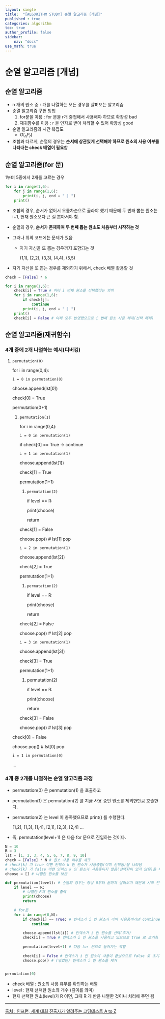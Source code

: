 ```yaml
---
layout: single
title:  "[ALGORITHM STUDY] 순열 알고리즘 [개념]"
published : true
categories: algorithm
toc: true
author_profile: false
sidebar:
    nav: "docs"
use_math: true
---
```


# 순열 알고리즘 [개념]

## 순열 알고리즘

- n 개의 원소 중 r 개를 나열하는 모든 경우를 살펴보는 알고리즘
- 순열 알고리즘 구현 방법
    1. for문을 이용 : for 문을 r개 중첩해서 사용해야 하므로 확장성 bad
    2. 재귀함수를 이용 : r 을 인자로 받아 처리할 수 있어 확장성 good
- 순열 알고리즘의 시간 복잡도
    - $O(_nP_r)$
- 조합과 다르게, 순열의 경우는 **순서에 상관있게 선택해야 하므로 원소의 사용 여부를 나타내는 check 배열이 필요**함

## 순열 알고리즘(for 문)

1부터 5중에서 2개를 고르는 경우

```python
for i in range(1,6):
    for j in range(1,6):
        print(i, j, end = " | ")
    print()
```

- 조합의 경우, 순서가 없어서 오름차순으로 골라야 했기 때문에 두 번째 뽑는 원소는 i+1, 현재 원소보다 큰 걸 뽑아서야 함.
- 순열의 경우, **순서가 존재하여 두 번째 뽑는 원소도 처음부터 시작하는 것**
- 그러나 위의 코드에는 문제가 있음
    - 자기 자신을 또 뽑는 경우까지 포함되는 것
      
        (1,1), (2,2), (3,3), (4,4), (5,5)
    
- 자기 자신을 또 뽑는 경우를 제외하기 위해서, check 배열 활용할 것

```python
check = [False] * 6

for i in range(1,6):
    check[i] = True # 이미 i 번째 원소를 선택했다는 의미
    for j in range(1,6):
        if check[j]:
            continue
        print(i, j, end = " | ")
    print()
    check[i] = False # 이제 모두 반영했으므로 i 번째 원소 사용 해제(선택 해제)
```

## 순열 알고리즘(재귀함수)

### 4개 중에 2개 나열하는 예시(디버깅)

1. `permutation(0)`
   
    for i in range(0,4):
    
    `i = 0 in permutation(0)`
    
    choose.append(lst[0])
    
    check[0] = True
    
    permutation(0+1)
    
    1. `permutation(1)`
       
        for i in range(0,4):
        
        `i = 0 in permutation(1)`
        
        if check[0] == True → continue
        
        `i = 1 in permutation(1)`
        
        choose.append(lst[1])
        
        check[1] = True
        
        permutation(1+1)
        
        1. `permutation(2)`
           
            if level == R:
            
            print(choose)
            
            return
            
        
        check[1] = False
        
        choose.pop() # lst[1] pop
        
        `i = 2 in permutation(1)`
        
        choose.append(lst[2])
        
        check[2] = True
        
        permutation(1+1)
        
        1. `permutation(2)`
           
            if level == R:
            
            print(choose)
            
            return
            
        
        check[2] = False
        
        choose.pop() # lst[2] pop
        
        `i = 3 in permutation(1)`
        
        choose.append(lst[3])
        
        check[3] = True
        
        permutation(1+1)
        
        1. permutation(2)
           
            if level == R:
            
            print(choose)
            
            return
            
        
        check[3] = False
        
        choose.pop() # lst[3] pop
        
    
    check[0] = False
    
    choose.pop() # lst[0] pop
    
    `i = 1 in permutation(0)`
    
    …
    

### 4개 중 2개를 나열하는 순열 알고리즘 과정

- permutation(0) 은 permutation(1) 을 호출하고
- permutation(1) 은 permutation(2) 를 지금 사용 중인 원소를 제외한만큼 호출한다.
- permutation(2) 는 level 이 충족했으므로 print() 를 수행한다.
  
    [1,2], [1,3], [1,4], [2,1], [2,3], [2,4] …
    
- 즉, permutation(level+1) 은 다음 for 문으로 진입하는 것이다.

```python
N = 10
R = 3
lst = [1, 2, 3, 4, 5, 6, 7, 8, 9, 10]
check = [False] * N # 원소 사용 여부를 체크
# check[k] 가 true 이면 인덱스 k 인 원소가 사용중임(이미 선택됨)을 나타냄
# check[k] 가 false 이면 인덱스 k 인 원소가 사용중이지 않음(선택되어 있지 않음)을 나타냄
choose = [] # 나열한 원소를 보관

def permutation(level): # 순열의 경우는 항상 0부터 끝까지 살펴보기 때문에 시작 인덱스 필요 없음
    if level == R:
        # 나열한 R개 원소를 출력
        print(choose)
        return
    
    # for문
    for i in range(0,N):
        if check[i] == True: # 인덱스가 i 인 원소가 이미 사용중이라면 continue
            continue
        
        choose.append(lst[i]) # 인덱스가 i 인 원소를 선택(추가)
        check[i] = True # 인덱스가 i 인 원소를 사용하고 있으므로 true 로 초기화
        
        permutation(level+1) # 다음 for 문으로 들어가는 역할
        
        check[i] = False # 인덱스가 i 인 원소의 사용이 끝났으므로 false 로 초기화
        choose.pop() # (넣었던) 인덱스가 i 인 원소를 제거
        

permutation(0)
```

- check 배열 : 원소의 사용 유무를 확인하는 배열
- level : 현재 선택한 원소의 개수 (깊이를 의미)
- 현재 선택한 원소(level)가 R 이면, 그때 R 개 반큼 나열한 것이니 처리해 주면 됨

---

[출처 : 인프런, 세계 대회 진출자가 알려주는 코딩테스트 A to Z](https://www.inflearn.com/course/%EC%84%B8%EA%B3%84%EB%8C%80%ED%9A%8C-%EC%BD%94%EB%94%A9%ED%85%8C%EC%8A%A4%ED%8A%B8-%ED%8C%8C%EC%9D%B4%EC%8D%AC)